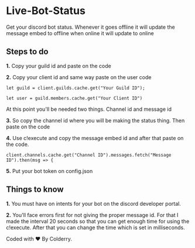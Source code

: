 # Live-Bot-Status
Get your discord bot status. Whenever it goes offline it will update the message embed to offline when online it will update to online

## Steps to do

**1.** Copy your guild id and paste on the code

**2.** Copy your client id and same way paste on the user code

    let guild = client.guilds.cache.get("Your Guild ID");

    let user = guild.members.cache.get("Your Client ID") 

At this point you'll be needed two things. Channel id and message id

**3.** So copy the channel id where you will be making the status thing. Then paste on the code

**4.** Use c!execute and copy the message embed id and after that paste on the code.

    client.channels.cache.get("Channel ID").messages.fetch("Message ID").then(msg => {
    
**5.** Put your bot token on config.json

## Things to know

**1.** You must have on intents for your bot on the discord developer portal.

**2.** You'll face errors first for not giving the proper message id. For that I made the interval 20 seconds so that you can get enough time for using the c!execute. After that you can change the time which is set in milliseconds.


Coded with ❤️ By Colderry.
